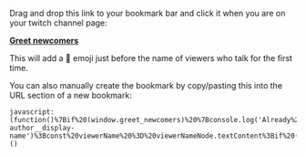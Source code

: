 Drag and drop this link to your bookmark bar and click it when you are on your twitch channel page:

**<a href="javascript:(function()%7Bif%20(window.greet_newcomers)%20%7Bconsole.log('Already%20showing%20new%20viewers')%3Breturn%3B%7Dconst%20knownViewers%20%3D%20new%20Set()%3Bconst%20handleNewMessage%20%3D%20messageNode%20%3D%3E%20%7Bconst%20viewerNameNode%20%3D%20messageNode.querySelector('.chat-author__display-name')%3Bconst%20viewerName%20%3D%20viewerNameNode.textContent%3Bif%20(!knownViewers.has(viewerName))%20%7BviewerNameNode.textContent%20%3D%20'%F0%9F%91%8B%20'%20%2B%20viewerName%3BknownViewers.add(viewerName)%3B%7D%7D%3Bconst%20handleMutations%20%3D%20mutationRecords%20%3D%3E%20%7BmutationRecords.forEach(mr%20%3D%3E%20%7Bmr.addedNodes.forEach(handleNewMessage)%3B%7D)%3B%7D%3Bconst%20chat%20%3D%20document.querySelector('%5Brole%3Dlog%5D')%3Bconst%20mo%20%3D%20new%20MutationObserver(handleMutations)%3Bmo.observe(chat%2C%20%7B%20childList%3A%20true%2C%20attributes%3A%20false%2C%20characterData%3A%20false%2C%20subtree%3A%20false%20%7D)%3Bconsole.log('Now%20showing%20new%20viewers')%3Bwindow.greet_newcomers%20%3D%20true%7D)()">Greet newcomers</a>**

This will add a 👋 emoji just before the name of viewers who talk for the first time.

You can also manually create the bookmark by copy/pasting this into the URL section of a new bookmark:

```
javascript:(function()%7Bif%20(window.greet_newcomers)%20%7Bconsole.log('Already%20showing%20new%20viewers')%3Breturn%3B%7Dconst%20knownViewers%20%3D%20new%20Set()%3Bconst%20handleNewMessage%20%3D%20messageNode%20%3D%3E%20%7Bconst%20viewerNameNode%20%3D%20messageNode.querySelector('.chat-author__display-name')%3Bconst%20viewerName%20%3D%20viewerNameNode.textContent%3Bif%20(!knownViewers.has(viewerName))%20%7BviewerNameNode.textContent%20%3D%20'%F0%9F%91%8B%20'%20%2B%20viewerName%3BknownViewers.add(viewerName)%3B%7D%7D%3Bconst%20handleMutations%20%3D%20mutationRecords%20%3D%3E%20%7BmutationRecords.forEach(mr%20%3D%3E%20%7Bmr.addedNodes.forEach(handleNewMessage)%3B%7D)%3B%7D%3Bconst%20chat%20%3D%20document.querySelector('%5Brole%3Dlog%5D')%3Bconst%20mo%20%3D%20new%20MutationObserver(handleMutations)%3Bmo.observe(chat%2C%20%7B%20childList%3A%20true%2C%20attributes%3A%20false%2C%20characterData%3A%20false%2C%20subtree%3A%20false%20%7D)%3Bconsole.log('Now%20showing%20new%20viewers')%3Bwindow.greet_newcomers%20%3D%20true%7D)()
```
